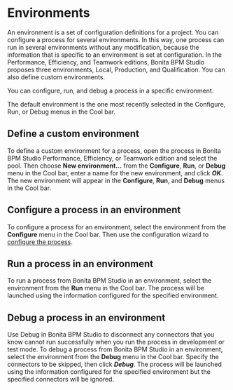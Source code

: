 # Environments

An environment is a set of configuration definitions for a project. You can configure a process for several environments. In this way, one process can run in several environments without any modification, because the information that is specific to an environment is set at configuration. In the Performance, Efficiency, and Teamwork editions, Bonita BPM Studio proposes three environments, Local,  Production, and Qualification. You can also define custom environments.

You can configure, run, and debug a process in a specific environment.

The default environment is the one most recently selected in the Configure, Run, or Debug menus in the Cool bar.

## Define a custom environment

To define a custom environment for a process, open the process in Bonita BPM Studio Performance, Efficiency, or Teamwork edition and 
select the pool. Then choose **New environment...** from the **Configure**, **Run**, or **Debug** menu in the Cool bar, enter a name for the new environment, and click _**OK**_. The new environment will appear in the  **Configure**, **Run**, and **Debug** menus in the Cool bar.

## Configure a process in an environment

To configure a process for an environment, select the environment from the **Configure** menu in the Cool bar. Then use the configuration wizard to [configure the process](configuring-a-process.md).

## Run a process in an environment

To run a process from Bonita BPM Studio in an environment, select the environment from the **Run** menu in the Cool bar. The process will be launched using the information configured for the specified environment.

## Debug a process in an environment

Use Debug in Bonita BPM Studio to disconnect any connectors that you know cannot run successfully when you run the process in development or test mode. To debug a process from Bonita BPM Studio in an environment, select the environment from the **Debug** menu in the Cool bar. Specify the connectors to be skipped, then click _**Debug**_. The process will be launched using the information configured for the specified environment but the specified connectors will be ignored.
